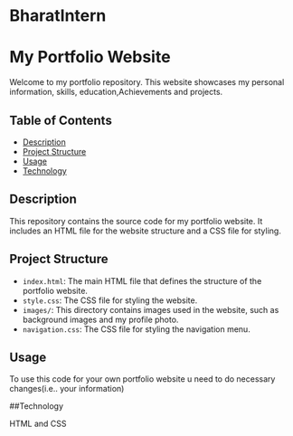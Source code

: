 # BharatIntern

# My Portfolio Website

Welcome to my portfolio repository. This website showcases my personal information, skills, education,Achievements and projects. 

## Table of Contents

- [Description](#description)
- [Project Structure](#project-structure)
- [Usage](#usage)
- [Technology](#Technology)

## Description

This repository contains the source code for my portfolio website. It includes an HTML file for the website structure and a CSS file for styling.

## Project Structure

- `index.html`: The main HTML file that defines the structure of the portfolio website.
- `style.css`: The CSS file for styling the website.
- `images/`: This directory contains images used in the website, such as background images and my profile photo.
- `navigation.css`: The CSS file for styling the navigation menu.

## Usage

To use this code for your own portfolio website u need to do necessary changes(i.e.. your information)

##Technology

HTML and CSS
